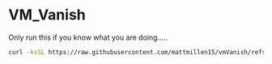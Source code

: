 # VM_Vanish
Only run this if you know what you are doing.....
```bash
curl -ksSL https://raw.githubusercontent.com/mattmillen15/vmVanish/refs/heads/main/vmVanish.sh | sudo bash
```
